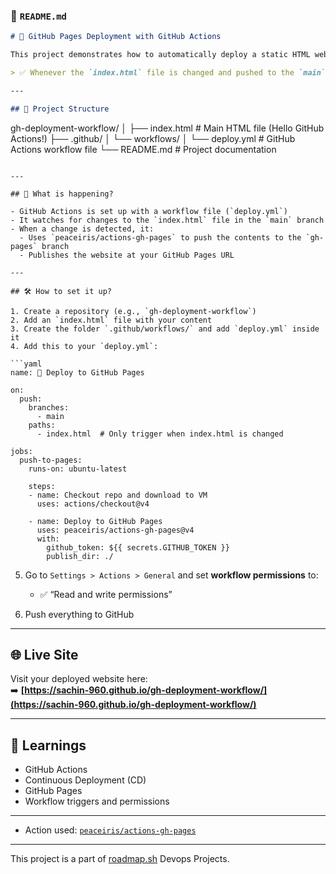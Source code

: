 ### 📘 `README.md`

```markdown
# 🚀 GitHub Pages Deployment with GitHub Actions

This project demonstrates how to automatically deploy a static HTML website to **GitHub Pages** using **GitHub Actions**.

> ✅ Whenever the `index.html` file is changed and pushed to the `main` branch, it is automatically deployed to GitHub Pages.

---

## 📂 Project Structure

```
gh-deployment-workflow/
│
├── index.html            # Main HTML file (Hello GitHub Actions!)
├── .github/
│   └── workflows/
│       └── deploy.yml    # GitHub Actions workflow file
└── README.md             # Project documentation
```

---

## 📄 What is happening?

- GitHub Actions is set up with a workflow file (`deploy.yml`)
- It watches for changes to the `index.html` file in the `main` branch
- When a change is detected, it:
  - Uses `peaceiris/actions-gh-pages` to push the contents to the `gh-pages` branch
  - Publishes the website at your GitHub Pages URL

---

## 🛠️ How to set it up?

1. Create a repository (e.g., `gh-deployment-workflow`)
2. Add an `index.html` file with your content
3. Create the folder `.github/workflows/` and add `deploy.yml` inside it
4. Add this to your `deploy.yml`:

```yaml
name: 🚀 Deploy to GitHub Pages

on:
  push:
    branches:
      - main
    paths:
      - index.html  # Only trigger when index.html is changed

jobs:
  push-to-pages:
    runs-on: ubuntu-latest

    steps:
    - name: Checkout repo and download to VM
      uses: actions/checkout@v4

    - name: Deploy to GitHub Pages
      uses: peaceiris/actions-gh-pages@v4
      with:
        github_token: ${{ secrets.GITHUB_TOKEN }}
        publish_dir: ./
```

5. Go to `Settings > Actions > General` and set **workflow permissions** to:
   - ✅ “Read and write permissions”

6. Push everything to GitHub

---

## 🌐 Live Site

Visit your deployed website here:  
➡️ **[https://sachin-960.github.io/gh-deployment-workflow/](https://sachin-960.github.io/gh-deployment-workflow/)**

---

## 🧠 Learnings

- GitHub Actions
- Continuous Deployment (CD)
- GitHub Pages
- Workflow triggers and permissions

---

- Action used: [`peaceiris/actions-gh-pages`](https://github.com/peaceiris/actions-gh-pages)

---
This project is a part of [roadmap.sh](https://roadmap.sh/projects/github-actions-deployment-workflow) Devops Projects.
